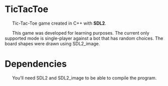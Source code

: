 # TicTacToe
&nbsp;&nbsp;&nbsp;&nbsp;&nbsp;&nbsp;Tic-Tac-Toe game created in C++ with <b>SDL2</b>.<br/>

&nbsp;&nbsp;&nbsp;&nbsp;&nbsp;&nbsp;This game was developed for learning purposes. The current only supported mode is single-player against a bot that has random choices.  The board shapes were drawn using SDL2_image.

# Dependencies
&nbsp;&nbsp;&nbsp;&nbsp;&nbsp;&nbsp;You'll need SDL2 and SDL2_image to be able to compile the program.
